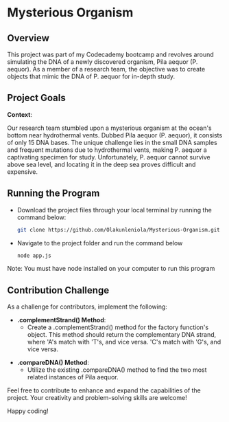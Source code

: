 # Mysterious Organism 

## Overview

This project was part of my Codecademy bootcamp and revolves around simulating the DNA of a newly discovered organism, Pila aequor (P. aequor). As a member of a research team, the objective was to create objects that mimic the DNA of P. aequor for in-depth study.

## Project Goals

**Context**:

Our research team stumbled upon a mysterious organism at the ocean's bottom near hydrothermal vents. Dubbed Pila aequor (P. aequor), it consists of only 15 DNA bases. The unique challenge lies in the small DNA samples and frequent mutations due to hydrothermal vents, making P. aequor a captivating specimen for study. Unfortunately, P. aequor cannot survive above sea level, and locating it in the deep sea proves difficult and expensive.

## Running the Program
- Download the project files through your local terminal by running the command below: 
    
    ```bash
    git clone https://github.com/Olakunleniola/Mysterious-Organism.git
    ```

+ Navigate to the project folder and run the command below
    
    ```bash
    node app.js
    ```

Note: You must have node installed on your computer to run this program

## Contribution Challenge
As a challenge for contributors, implement the following:

- **.complementStrand() Method**:
    * Create a .complementStrand() method for the factory function's object. This method should return the complementary DNA strand, where 'A's match with 'T's, and vice versa. 'C's match with 'G's, and vice versa.

+ **.compareDNA() Method**:
    * Utilize the existing .compareDNA() method to find the two most related instances of Pila aequor.

Feel free to contribute to enhance and expand the capabilities of the project. Your creativity and problem-solving skills are welcome!

Happy coding!